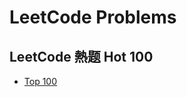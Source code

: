 # LeetCode Problems

## LeetCode 熱题 Hot 100

* [Top 100](https://github.com/Kuan-HC/LeetCode/blob/main/LeetCode_Top100.md)
